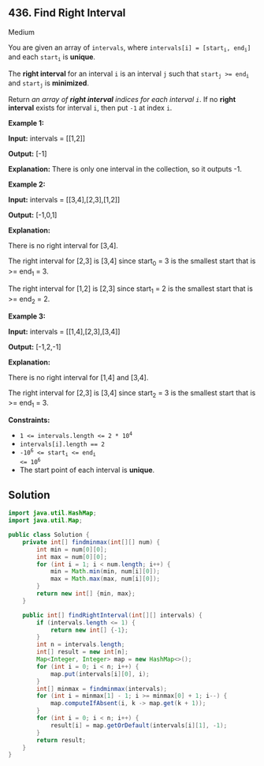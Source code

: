 ## 436\. Find Right Interval

Medium

You are given an array of `intervals`, where <code>intervals[i] = [start<sub>i</sub>, end<sub>i</sub>]</code> and each <code>start<sub>i</sub></code> is **unique**.

The **right interval** for an interval `i` is an interval `j` such that <code>start<sub>j</sub></code><code> >= end<sub>i</sub></code> and <code>start<sub>j</sub></code> is **minimized**.

Return _an array of **right interval** indices for each interval `i`_. If no **right interval** exists for interval `i`, then put `-1` at index `i`.

**Example 1:**

**Input:** intervals = [[1,2]]

**Output:** [-1]

**Explanation:** There is only one interval in the collection, so it outputs -1. 

**Example 2:**

**Input:** intervals = [[3,4],[2,3],[1,2]]

**Output:** [-1,0,1]

**Explanation:**

There is no right interval for [3,4].

The right interval for [2,3] is [3,4] since start<sub>0</sub> = 3 is the smallest start that is >= end<sub>1</sub> = 3.

The right interval for [1,2] is [2,3] since start<sub>1</sub> = 2 is the smallest start that is >= end<sub>2</sub> = 2.

**Example 3:**

**Input:** intervals = [[1,4],[2,3],[3,4]]

**Output:** [-1,2,-1]

**Explanation:**

There is no right interval for [1,4] and [3,4].

The right interval for [2,3] is [3,4] since start<sub>2</sub> = 3 is the smallest start that is >= end<sub>1</sub> = 3.

**Constraints:**

*   <code>1 <= intervals.length <= 2 * 10<sup>4</sup></code>
*   `intervals[i].length == 2`
*   <code>-10<sup>6</sup> <= start<sub>i</sub> <= end<sub>i</sub> <= 10<sup>6</sup></code>
*   The start point of each interval is **unique**.

## Solution

```java
import java.util.HashMap;
import java.util.Map;

public class Solution {
    private int[] findminmax(int[][] num) {
        int min = num[0][0];
        int max = num[0][0];
        for (int i = 1; i < num.length; i++) {
            min = Math.min(min, num[i][0]);
            max = Math.max(max, num[i][0]);
        }
        return new int[] {min, max};
    }

    public int[] findRightInterval(int[][] intervals) {
        if (intervals.length <= 1) {
            return new int[] {-1};
        }
        int n = intervals.length;
        int[] result = new int[n];
        Map<Integer, Integer> map = new HashMap<>();
        for (int i = 0; i < n; i++) {
            map.put(intervals[i][0], i);
        }
        int[] minmax = findminmax(intervals);
        for (int i = minmax[1] - 1; i >= minmax[0] + 1; i--) {
            map.computeIfAbsent(i, k -> map.get(k + 1));
        }
        for (int i = 0; i < n; i++) {
            result[i] = map.getOrDefault(intervals[i][1], -1);
        }
        return result;
    }
}
```